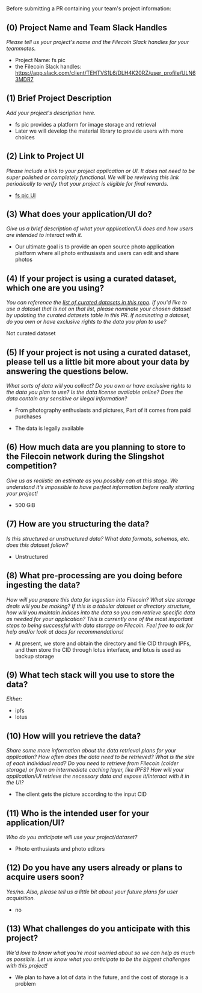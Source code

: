 # <fs pic>


Before submitting a PR containing your team's project information:




## (0) Project Name and Team Slack Handles

*Please tell us your project's name and the Filecoin Slack handles for your teammates.*

- Project Name:  fs pic
- the Filecoin Slack handles:  https://app.slack.com/client/TEHTVS1L6/DLH4K20RZ/user_profile/ULN63MDR7

## (1) Brief Project Description

*Add your project's description here.*

- fs pic provides a platform for image storage and retrieval
- Later we will develop the material library to provide users with more choices


## (2) Link to Project UI

*Please include a link to your project application or UI. It does not need to be super polished or completely functional. We will be reviewing this link periodically to verify that your project is eligible for final rewards.*

- [fs pic UI](https://github.com/ytQiao/fs-pic/tree/master/UI)

## (3) What does your application/UI do?

*Give us a brief description of what your application/UI does and how users are intended to interact with it.*

- Our ultimate goal is to provide an open source photo application platform where all photo enthusiasts and users can edit and share photos


## (4) If your project is using a curated dataset, which one are you using?

*You can reference the [list of curated datasets in this repo](https://github.com/filecoin-project/slingshot/blob/master/datasets.md). If you'd like to use a dataset that is not on that list, please nominate your chosen dataset by updating the curated datasets table in this PR. If nominating a dataset, do you own or have exclusive rights to the data you plan to use?*

Not curated dataset 


## (5) If your project is not using a curated dataset, please tell us a little bit more about your data by answering the questions below.

*What sorts of data will you collect? Do you own or have exclusive rights to the data you plan to use? Is the data license available online? Does the data contain any sensitive or illegal information?*

- From photography enthusiasts and pictures, Part of it comes from paid purchases

- The data is legally available

## (6) How much data are you planning to store to the Filecoin network during the Slingshot competition?

*Give us as realistic an estimate as you possibly can at this stage. We understand it's impossible to have perfect information before really starting your project!*

- 500 GiB


## (7) How are you structuring the data?

*Is this structured or unstructured data? What data formats, schemas, etc. does this dataset follow?*

- Unstructured


## (8) What pre-processing are you doing before ingesting the data?

*How will you prepare this data for ingestion into Filecoin? What size storage deals will you be making? If this is a tabular dataset or directory structure, how will you maintain indices into the data so you can retrieve specific data as needed for your application? This is currently one of the most important steps to being successful with data storage on Filecoin. Feel free to ask for help and/or look at docs for recommendations!*

- At present, we store and obtain the directory and file CID through IPFs, and then store the CID through lotus interface, and lotus is used as backup storage

## (9)  What tech stack will you use to store the data?

*Either:*

- ipfs
- lotus

## (10) How will you retrieve the data?

*Share some more information about the data retrieval plans for your application? How often does the data need to be retrieved? What is the size of each individual read? Do you need to retrieve from Filecoin (colder storage) or from an intermediate caching layer, like IPFS? How will your application/UI retrieve the necessary data and expose it/interact with it in the UI?*

- The client gets the picture according to the input CID


## (11) Who is the intended user for your application/UI?

*Who do you anticipate will use your project/dataset?*

- Photo enthusiasts and photo editors


## (12) Do you have any users already or plans to acquire users soon?

*Yes/no. Also, please tell us a little bit about your future plans for user acquisition.*

- no


## (13) What challenges do you anticipate with this project?

*We'd love to know what you're most worried about so we can help as much as possible. Let us know what you anticipate to be the biggest challenges with this project!*

- We plan to have a lot of data in the future, and the cost of storage is a problem